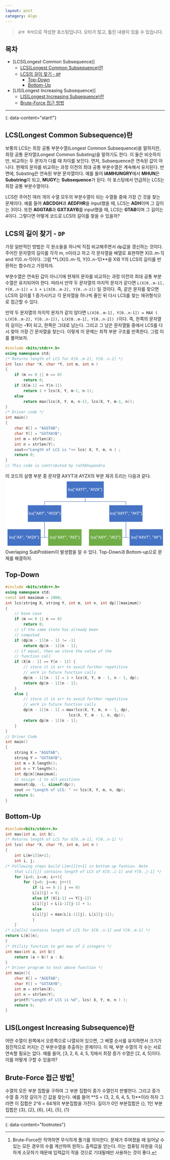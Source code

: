 ```yaml
---
layout: post
category: Algo
---
```

> `공부 목적`으로 작성한 포스팅입니다. 오타가 많고, 틀린 내용이 있을 수 있습니다.

## 목차
* [LCS(Longest Common Subsequence)]
  + [LCS(Longest Common Subsequence)란](#lcslongest-common-subsequence란)
  + [LCS의 길이 찾기 - `DP`](#lcs의-길이-찾기---dp)
    - [Top-Down](#top-down)
    - [Bottom-Up](#bottom-up)
* [LIS(Longest Increasing Subsequence)]
  + [LIS(Longest Increasing Subsequence)란](#lislongest-increasing-subsequence란)
  + [Brute-Force 접근 방법](#brute-force-접근-방법)

---
{: data-content="start!"}

## LCS(Longest Common Subsequence)란
보통의 LCS는 최장 공통 부분수열(Longest Common Subsequence)을 말하지만, 최정 공통 문자열(Longest Common Substing)을 말하기도 한다. 이 둘은 비슷하지만, 비교하는 두 문자가 다를 때 차이를 보인다. 먼저, Subsequence은 연속된 값이 아니다. 현재의 문자를 비교하는 과정 이전의 최대 공통 부분수열은 계속해서 유지된다. 반면에, Substing은 연속된 부분 문자열이다. 예를 들어 **IAMHUNGRY**에서 **MHUN**은 **Substring**이 되고, **MUGY**는 **Subsequence**가 된다. 이 포스팅에서 언급하는 LCS는 최장 공통 부분수열이다.  

LCS란 주어진 여러 개의 수열 모두의 부분수열이 되는 수열들 중에 가장 긴 것을 찾는 문제이다. 예를 들어 **ABCDGH**과 **AEDFHR**을 input했을 때, LCS는 **ADH**이며 그 길이는 3이다. 또한 **AGGTAB**과 **GXTXAYB**를 input했을 때, LCS는 **GTAB**이며 그 길이는 4이다. 그렇다면 어떻게 코드로 LCS의 길이를 찾을 수 있을까?

## LCS의 길이 찾기 - `DP`
가장 일반적인 방법은 각 원소들을 하나씩 직접 비교해주면서 dp값을 갱신하는 것이다. 주어진 문자열의 길이를 각각 m, n이라고 하고 각 문자열을 배열로 표현하면 X[0..m-1] and Y[0..n-1]이다. 그럼 **L(X[0..m-1], Y[0..n-1])**을 X와 Y의 LCS의 길이를 반환하는 함수라고 가정하자.  

부분수열은 연속된 값이 아니기에 현재의 문자를 비교하는 과정 이전의 최대 공통 부분수열은 유지되어야 한다. 따라서 만약 두 문자열의 마지막 문자가 같다면 `L(X[0..m-1], Y[0..n-1]) = 1 + L(X[0..m-2], Y[0..n-2])` 일 것이다. 즉, 같은 문자를 찾으면 LCS의 길이를 1 증가시키고 각 문자열을 하나씩 줄인 뒤 다시 LCS를 찾는 재귀형식으로 접근할 수 있다.  

만약 두 문자열의 마지막 문자가 같지 않다면 `L(X[0..m-1], Y[0..n-1]) = MAX ( L(X[0..m-2], Y[0..n-1]), L(X[0..m-1], Y[0..n-2]) )`이다. 즉, 한쪽의 문자열의 길이는 **-1**이 되고, 한쪽은 그대로 남는다. 그리고 그 남은 문자열들 중에서 LCS를 다시 찾아 가장 긴 문자열을 찾는다. 이렇게 이 문제는 최적 부분 구조를 만족한다. 그럼 이를 풀어보자.
```c++
#include <bits/stdc++.h>
using namespace std;
/* Returns length of LCS for X[0..m-1], Y[0..n-1] */
int lcs( char *X, char *Y, int m, int n )
{
	if (m == 0 || n == 0)
		return 0;
	if (X[m-1] == Y[n-1])
		return 1 + lcs(X, Y, m-1, n-1);
	else
		return max(lcs(X, Y, m, n-1), lcs(X, Y, m-1, n));
}
/* Driver code */
int main()
{
	char X[] = "AGGTAB";
	char Y[] = "GXTXAYB";
	int m = strlen(X);
	int n = strlen(Y);
	cout<<"Length of LCS is "<< lcs( X, Y, m, n ) ;
	return 0;
}
// This code is contributed by rathbhupendra
```
이 코드의 실행 부분 중 문자열 AXYT과 AYZX의 부분 재귀 트리는 다음과 같다.
![axy](./image/axy.png)
Overlaping SubProblem이 발생함을 알 수 있다. Top-Down과 Bottom-up으로 문제를 해결하자. 
## Top-Down

```c++
#include <bits/stdc++.h>
using namespace std;
const int maximum = 1000;
int lcs(string X, string Y, int m, int n, int dp[][maximum])
{
	// base case
	if (m == 0 || n == 0)
		return 0;
	// if the same state has already been
	// computed
	if (dp[m - 1][n - 1] != -1)
		return dp[m - 1][n - 1];
	// if equal, then we store the value of the
	// function call
	if (X[m - 1] == Y[n - 1]) {
		// store it in arr to avoid further repetitive
		// work in future function calls
		dp[m - 1][n - 1] = 1 + lcs(X, Y, m - 1, n - 1, dp);
		return dp[m - 1][n - 1];
	}
	else {
		// store it in arr to avoid further repetitive
		// work in future function calls
		dp[m - 1][n - 1] = max(lcs(X, Y, m, n - 1, dp),
							lcs(X, Y, m - 1, n, dp));
		return dp[m - 1][n - 1];
	}
}
// Driver Code
int main()
{
	string X = "AGGTAB";
	string Y = "GXTXAYB";
	int m = X.length();
	int n = Y.length();
	int dp[m][maximum];
	// assign -1 to all positions
	memset(dp, -1, sizeof(dp));
	cout << "Length of LCS: " << lcs(X, Y, m, n, dp);
	return 0;
}
```
## Bottom-Up

```c++
#include<bits/stdc++.h>
int max(int a, int b);
/* Returns length of LCS for X[0..m-1], Y[0..n-1] */
int lcs( char *X, char *Y, int m, int n )
{
    int L[m+1][n+1];
    int i, j;
/* Following steps build L[m+1][n+1] in bottom up fashion. Note
	that L[i][j] contains length of LCS of X[0..i-1] and Y[0..j-1] */
    for (i=0; i<=m; i++){
        for (j=0; j<=n; j++){
            if (i == 0 || j == 0)
            L[i][j] = 0;
            else if (X[i-1] == Y[j-1])
            L[i][j] = L[i-1][j-1] + 1;
            else
            L[i][j] = max(L[i-1][j], L[i][j-1]);
            }
    }	
/* L[m][n] contains length of LCS for X[0..n-1] and Y[0..m-1] */
return L[m][n];
}
/* Utility function to get max of 2 integers */
int max(int a, int b){
	return (a > b)? a : b;
}
/* Driver program to test above function */
int main(){
    char X[] = "AGGTAB";
    char Y[] = "GXTXAYB";
    int m = strlen(X);
    int n = strlen(Y);
    printf("Length of LCS is %d", lcs( X, Y, m, n ) );
    return 0;
}
```

## LIS(Longest Increasing Subsequence)란
어떤 수열이 왼쪽에서 오른쪽으로 나열되어 있으면, 그 배열 순서를 유지하면서 크기가 점진적으로 커지는 긴 부분수열을 추출하는 문제이다. 이 때, 부분 수열의 각 수는 서로 연속할 필요는 없다. 예를 들어, [3, 2, 6, 4, 5, 1]에서 최장 증가 수열은 [2, 4, 5]이다. 이를 어떻게 구할 수 있을까?

## Brute-Force 접근 방법[^1]
수열의 모든 부분 집합을 구하여 그 부분 집합이 증가 수열인지 판별한다. 그리고 증가 수열 중 가장 길이가 긴 값을 찾는다. 예를 들어 **S = {3, 2, 6, 4, 5, 1}**이라 하자 그러면 이 집합은 2^6 = 64개의 부분집합을 가진다. 길이가 0인 부분집합은 {}, 1인 부분집합은 {3}, {2}, {6}, {4}, {5}, {1} 

---
{: data-content="footnotes"}

[^1]: Brute-Force란 직역하면 무식하게 풀기를 의미한다. 문제가 주여졌을 때 일어날 수 있는 모든 경우의 수를 계산하여 원하느 출력값을 얻는다. 이는 컴퓨팅 자원을 극심하게 소모하기 때문에 입력값이 작을 것으로 기대될때만 사용하는 것이 좋다. 